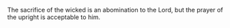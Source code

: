 The sacrifice of the wicked is an abomination to the Lord, but the prayer of the upright is acceptable to him.
